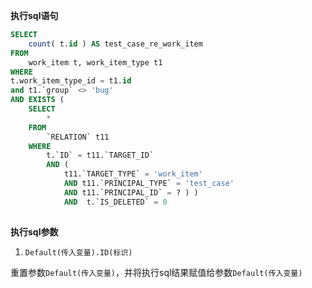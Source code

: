 <p class="panel-title"><b>执行sql语句</b></p>

```sql
SELECT
	count( t.id ) AS test_case_re_work_item 
FROM
	work_item t, work_item_type t1 
WHERE
t.work_item_type_id = t1.id
and t1.`group` <> 'bug' 
AND EXISTS (
	SELECT
		* 
	FROM
		`RELATION` t11 
	WHERE
		t.`ID` = t11.`TARGET_ID` 
		AND (
			t11.`TARGET_TYPE` = 'work_item' 
			AND t11.`PRINCIPAL_TYPE` = 'test_case' 
			AND t11.`PRINCIPAL_ID` = ? ) )
			AND  t.`IS_DELETED` = 0
			
```

<p class="panel-title"><b>执行sql参数</b></p>

1. `Default(传入变量).ID(标识)`

重置参数`Default(传入变量)`，并将执行sql结果赋值给参数`Default(传入变量)`
